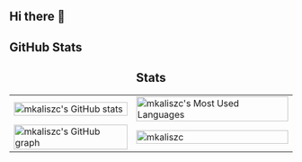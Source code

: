## Hi there 👋


## GitHub Stats
<div align="center">
    <h2>Stats</h2>
    <table style="height: 100%; width: 100%;">
        <tr style="height: 50%;">
            <td style="vertical-align: stretch; height: 100%;">
                <img src="https://github-readme-stats.vercel.app/api?username=mkaliszc&hide_border=true&border_radius=15&show_icons=true&theme=tokyonight" alt="mkaliszc's GitHub stats" style="height: 100%; width: 100%; object-fit: cover;">
            </td>
            <td style="vertical-align: stretch; height: 100%;">
                <img width=100% height=195 src="https://github-readme-stats.vercel.app/api/top-langs/?username=mkaliszc&hide=html&hide_border=true&border_radius=8&layout=compact&langs_count=8&theme=tokyonight" alt="mkaliszc's Most Used Languages" style="height: 100%; width: 100%; object-fit: cover;">
            </td>
        </tr>
        <tr style="height: 50%;">
            <td style="vertical-align: stretch; height: 100%;">
                <img width=96% src="https://github-profile-summary-cards.vercel.app/api/cards/profile-details?username=mkaliszc&hide_border=true&border_radius=15&theme=tokyonight" alt="mkaliszc's GitHub graph" style="height: 100%; width: 100%; object-fit: cover;">
            </td>
            <td style="vertical-align: stretch; height: 100%;">
                <a href="https://profile.intra.42.fr/users/mkaliszc">
                    <img src="https://badge.mediaplus.ma/darkblue/mkaliszc?1337Badge=off&UM6P=off" alt="mkaliszc" style="height: 100%; width: 100%; object-fit: cover;">
                </a>
            </td>
        </tr>
    </table>
</div>

<!--
**mkaliszc/mkaliszc** is a ✨ _special_ ✨ repository because its `README.md` (this file) appears on your GitHub profile.

Here are some ideas to get you started:

- 🔭 I’m currently working on ...
- 🌱 I’m currently learning ...
- 👯 I’m looking to collaborate on ...
- 🤔 I’m looking for help with ...
- 💬 Ask me about ...
- 📫 How to reach me: ...
- 😄 Pronouns: ...
- ⚡ Fun fact: ...
-->
